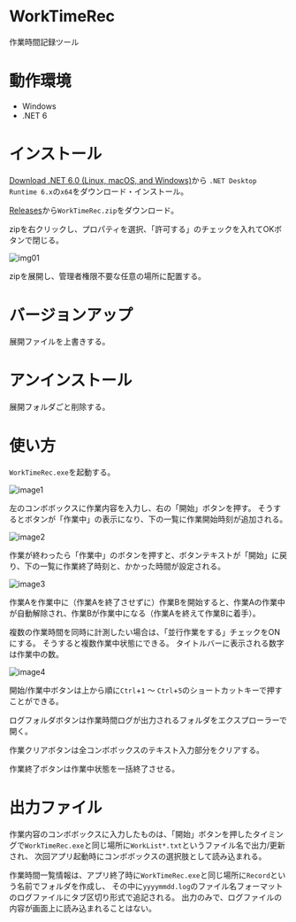 # WorkTimeRec
作業時間記録ツール

# 動作環境

- Windows
- .NET 6

# インストール

[Download .NET 6.0 (Linux, macOS, and Windows)](https://dotnet.microsoft.com/en-us/download/dotnet/6.0)から
`.NET Desktop Runtime 6.x`の`x64`をダウンロード・インストール。

[Releases](https://github.com/3xKEsGJQsmEQLAfuMv9QikF8i9y7Bf1D6NjguXg/WorkTimeRec/releases)から`WorkTimeRec.zip`をダウンロード。

zipを右クリックし、プロパティを選択、「許可する」のチェックを入れてOKボタンで閉じる。

![img01](https://user-images.githubusercontent.com/99333667/158048370-86ace359-76e7-4ad8-b551-ba03e9e58b92.png)

zipを展開し、管理者権限不要な任意の場所に配置する。

# バージョンアップ

展開ファイルを上書きする。

# アンインストール

展開フォルダごと削除する。

# 使い方

`WorkTimeRec.exe`を起動する。

![image1](https://user-images.githubusercontent.com/99333667/158487157-0a9235f7-ab89-4f79-9f2f-7d8d67ae95c6.png)

左のコンボボックスに作業内容を入力し、右の「開始」ボタンを押す。
そうするとボタンが「作業中」の表示になり、下の一覧に作業開始時刻が追加される。

![image2](https://user-images.githubusercontent.com/99333667/158487199-48d196ad-d30b-4b26-b6d5-27a4c6ad6d21.png)

作業が終わったら「作業中」のボタンを押すと、ボタンテキストが「開始」に戻り、下の一覧に作業終了時刻と、かかった時間が設定される。

![image3](https://user-images.githubusercontent.com/99333667/158487222-6e3ee35a-1e53-49f7-9248-49a37df1840d.png)

作業Aを作業中に（作業Aを終了させずに）作業Bを開始すると、作業Aの作業中が自動解除され、作業Bが作業中になる（作業Aを終えて作業Bに着手）。

複数の作業時間を同時に計測したい場合は、「並行作業をする」チェックをONにする。
そうすると複数作業中状態にできる。
タイトルバーに表示される数字は作業中の数。

![image4](https://user-images.githubusercontent.com/99333667/158487249-a19ee32a-55e3-45e4-84f5-d19fb59163d8.png)

開始/作業中ボタンは上から順に`Ctrl`+`1` ～ `Ctrl`+`5`のショートカットキーで押すことができる。

ログフォルダボタンは作業時間ログが出力されるフォルダをエクスプローラーで開く。

作業クリアボタンは全コンボボックスのテキスト入力部分をクリアする。

作業終了ボタンは作業中状態を一括終了させる。

# 出力ファイル

作業内容のコンボボックスに入力したものは、「開始」ボタンを押したタイミングで`WorkTimeRec.exe`と同じ場所に`WorkList*.txt`というファイル名で出力/更新され、
次回アプリ起動時にコンボボックスの選択肢として読み込まれる。

作業時間一覧情報は、アプリ終了時に`WorkTimeRec.exe`と同じ場所に`Record`という名前でフォルダを作成し、
その中に`yyyymmdd.log`のファイル名フォーマットのログファイルにタブ区切り形式で追記される。
出力のみで、ログファイルの内容が画面上に読み込まれることはない。
